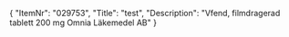 {
  "ItemNr": "029753",
  "Title": "test",
  "Description": "Vfend, filmdragerad tablett 200 mg Omnia Läkemedel AB"
}